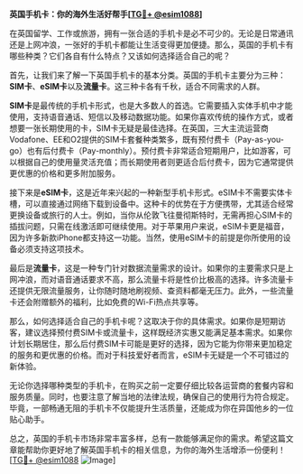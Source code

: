 **英国手机卡：你的海外生活好帮手[[TG💪+ @esim1088](https://t.me/s/esim1088)]**

在英国留学、工作或旅游，拥有一张合适的手机卡是必不可少的。无论是日常通讯还是上网冲浪，一张好的手机卡都能让生活变得更加便捷。那么，英国的手机卡有哪些种类？它们各自有什么特点？又该如何选择适合自己的呢？

首先，让我们来了解一下英国手机卡的基本分类。英国的手机卡主要分为三种：**SIM卡**、**eSIM卡**以及**流量卡**。这三种卡各有千秋，适合不同需求的人群。

**SIM卡**是最传统的手机卡形式，也是大多数人的首选。它需要插入实体手机中才能使用，支持语音通话、短信以及移动数据功能。如果你喜欢传统的操作方式，或者想要一张长期使用的卡，SIM卡无疑是最佳选择。在英国，三大主流运营商Vodafone、EE和O2提供的SIM卡套餐种类繁多，既有预付费卡（Pay-as-you-go）也有后付费卡（Pay-monthly）。预付费卡非常适合短期用户，比如游客，可以根据自己的使用量灵活充值；而长期使用者则更适合后付费卡，因为它通常提供更优惠的价格和更多附加服务。

接下来是**eSIM卡**，这是近年来兴起的一种新型手机卡形式。eSIM卡不需要实体卡槽，可以直接通过网络下载到设备中。这种卡的优势在于方便携带，尤其适合经常更换设备或旅行的人士。例如，当你从伦敦飞往曼彻斯特时，无需再担心SIM卡的插拔问题，只需在线激活即可继续使用。对于苹果用户来说，eSIM卡更是福音，因为许多新款iPhone都支持这一功能。当然，使用eSIM卡的前提是你所使用的设备必须支持这项技术。

最后是**流量卡**，这是一种专门针对数据流量需求的设计。如果你的主要需求只是上网冲浪，而对语音通话要求不高，那么流量卡将是性价比极高的选择。许多流量卡还提供无限流量服务，让你随时随地刷视频、查资料都毫无压力。此外，一些流量卡还会附赠额外的福利，比如免费的Wi-Fi热点共享等。

那么，如何选择适合自己的手机卡呢？这取决于你的具体需求。如果你是短期访客，建议选择预付费SIM卡或流量卡，这样既经济实惠又能满足基本需求。如果你计划长期居住，那么后付费SIM卡可能是更好的选择，因为它能为你带来更加稳定的服务和更优惠的价格。而对于科技爱好者而言，eSIM卡无疑是一个不可错过的新体验。

无论你选择哪种类型的手机卡，在购买之前一定要仔细比较各运营商的套餐内容和服务质量。同时，也要注意了解当地的法律法规，确保自己的使用行为符合规定。毕竟，一部畅通无阻的手机卡不仅能提升生活质量，还能成为你在异国他乡的一位贴心助手。

总之，英国的手机卡市场非常丰富多样，总有一款能够满足你的需求。希望这篇文章能帮助你更好地了解英国手机卡的相关信息，为你的海外生活增添一份便利！[[TG💪+ @esim1088](https://t.me/s/esim1088) ![Image](https://i.postimg.cc/4NQfJmqS/Snipaste-2025-05-13-00-14-12.png)]